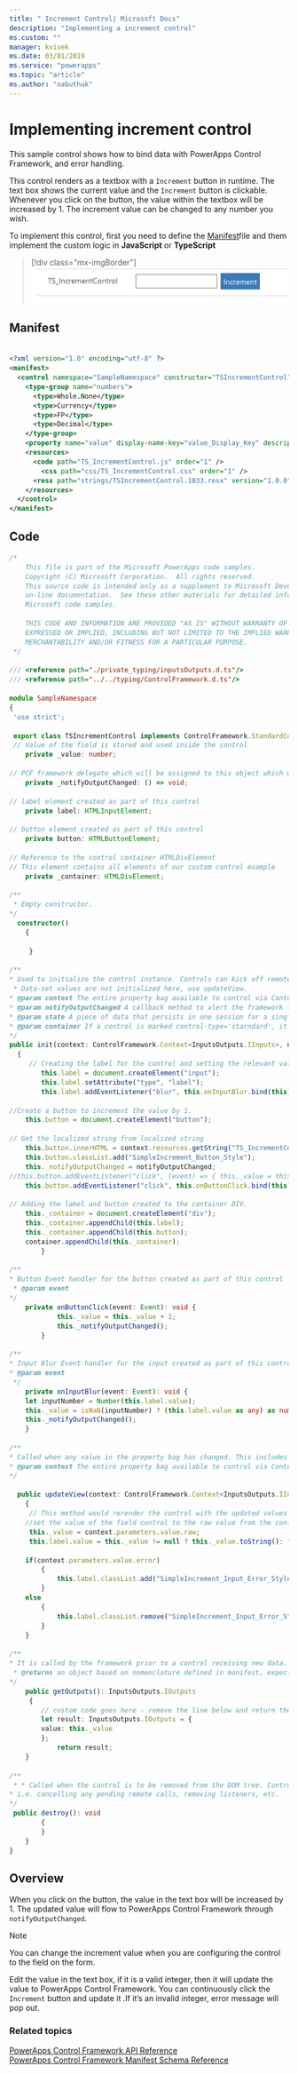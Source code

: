 ```yaml
---
title: " Increment Control| Microsoft Docs" 
description: "Implementing a increment control" 
ms.custom: ""
manager: kvivek
ms.date: 03/01/2019
ms.service: "powerapps"
ms.topic: "article"
ms.author: "nabuthuk" 
---
```

# Implementing increment control

This sample control shows how to bind data with PowerApps Control Framework, and error handling.

This control renders as a textbox with a `Increment` button in runtime. The text box shows the current value and the `Increment` button is clickable. Whenever you click on the button, the value within the textbox will be increased by 1. The increment value can be changed to any number you wish.

To implement this control, first you need to define the [Manifest](../manifest-schema-reference/manifest.md)file and them implement the custom logic in **JavaScript** or **TypeScript**

> [!div class="mx-imgBorder"]
> ![Increment Control](../media/increment-control.png "Increment Control")

## Manifest

```xml

<?xml version="1.0" encoding="utf-8" ?>
<manifest>
  <control namespace="SampleNamespace" constructor="TSIncrementControl" version="1.0.0" display-name-key="TS_IncrementControl">
    <type-group name="numbers">
      <type>Whole.None</type>
      <type>Currency</type>
      <type>FP</type>
      <type>Decimal</type>
    </type-group>
    <property name="value" display-name-key="value_Display_Key" description-key="value_Desc_Key" of-type-group="numbers" usage="bound" required="true" hidden="true" />
    <resources>
      <code path="TS_IncrementControl.js" order="1" />
	    <css path="css/TS_IncrementControl.css" order="1" />
      <resx path="strings/TSIncrementControl.1033.resx" version="1.0.0" />
    </resources>
  </control>
</manifest>
```

## Code

```TypeScript
/*
	This file is part of the Microsoft PowerApps code samples. 
	Copyright (C) Microsoft Corporation.  All rights reserved. 
	This source code is intended only as a supplement to Microsoft Development Tools and/or  
	on-line documentation.  See these other materials for detailed information regarding  
	Microsoft code samples. 

	THIS CODE AND INFORMATION ARE PROVIDED "AS IS" WITHOUT WARRANTY OF ANY KIND, EITHER  
	EXPRESSED OR IMPLIED, INCLUDING BUT NOT LIMITED TO THE IMPLIED WARRANTIES OF  
	MERCHANTABILITY AND/OR FITNESS FOR A PARTICULAR PURPOSE. 
 */

/// <reference path="./private_typing/inputsOutputs.d.ts"/>
/// <reference path="../../typing/ControlFramework.d.ts"/>

module SampleNamespace
{
 'use strict';

 export class TSIncrementControl implements ControlFramework.StandardControl<InputsOutputs.IInputs, InputsOutputs.IOutputs> {
 // Value of the field is stored and used inside the control 
	private _value: number;

// PCF framework delegate which will be assigned to this object which would be called whenever any update happens. 
	private _notifyOutputChanged: () => void;

// label element created as part of this control
	private label: HTMLInputElement;

// button element created as part of this control
	private button: HTMLButtonElement;

// Reference to the control container HTMLDivElement
// This element contains all elements of our custom control example
	private _container: HTMLDivElement;

/**
 * Empty constructor.
*/
  constructor()
	{

	 }

/**
* Used to initialize the control instance. Controls can kick off remote server calls and other initialization actions here.
 * Data-set values are not initialized here, use updateView.
* @param context The entire property bag available to control via Context Object; It contains values as set up by the customizer mapped to property names defined in the manifest, as well as utility functions.
* @param notifyOutputChanged A callback method to alert the framework that the control has new outputs ready to be retrieved asynchronously.
* @param state A piece of data that persists in one session for a single user. Can be set at any point in a controls life cycle by calling 'setControlState' in the Mode interface.
* @param container If a control is marked control-type='starndard', it will receive an empty div element within which it can render its content.
*/
public init(context: ControlFramework.Context<InputsOutputs.IInputs>, notifyOutputChanged: () => void, state: ControlFramework.Dictionary, container:HTMLDivElement)
  {
	 // Creating the label for the control and setting the relevant values.
		this.label = document.createElement("input");
		this.label.setAttribute("type", "label");
		this.label.addEventListener("blur", this.onInputBlur.bind(this));
			
//Create a button to increment the value by 1.
	this.button = document.createElement("button");
			
// Get the localized string from localized string 
	this.button.innerHTML = context.resources.getString("TS_IncrementControl_ButtonLabel");
	this.button.classList.add("SimpleIncrement_Button_Style");
	this._notifyOutputChanged = notifyOutputChanged;
//this.button.addEventListener("click", (event) => { this._value = this._value + 1; this._notifyOutputChanged();});
	this.button.addEventListener("click", this.onButtonClick.bind(this));

// Adding the label and button created to the container DIV.
	this._container = document.createElement("div");
	this._container.appendChild(this.label);
	this._container.appendChild(this.button);
	container.appendChild(this._container);
		}

/**
* Button Event handler for the button created as part of this control
 * @param event
*/
	private onButtonClick(event: Event): void {
			this._value = this._value + 1;
			this._notifyOutputChanged();
		}

/**
* Input Blur Event handler for the input created as part of this control
* @param event
 */
	private onInputBlur(event: Event): void {
	let inputNumber = Number(this.label.value);
	this._value = isNaN(inputNumber) ? (this.label.value as any) as number: inputNumber;
	this._notifyOutputChanged();
	}

/**
* Called when any value in the property bag has changed. This includes field values, data-sets, global values such as container height and width, offline status, control metadata values such as label, visible, etc.
* @param context The entire property bag available to control via Context Object; It contains values as set up by the customizer mapped to names defined in the manifest, as well as utility functions
*/

  public updateView(context: ControlFramework.Context<InputsOutputs.IInputs>): void
	{
	 // This method would rerender the control with the updated values after we call NotifyOutputChanged
	//set the value of the field control to the raw value from the configured field
	 this._value = context.parameters.value.raw;
	 this.label.value = this._value != null ? this._value.toString(): "";

	if(context.parameters.value.error)
		{
			this.label.classList.add("SimpleIncrement_Input_Error_Style");
		}
	else
		{
			this.label.classList.remove("SimpleIncrement_Input_Error_Style");
		}
	}

/** 
* It is called by the framework prior to a control receiving new data. 
 * @returns an object based on nomenclature defined in manifest, expecting object[s] for property marked as “bound” or “output”
*/
	public getOutputs(): InputsOutputs.IOutputs
	 {
		// custom code goes here - remove the line below and return the correct output
		let result: InputsOutputs.IOutputs = {
		value: this._value
		};
			return result;
	}

/** 
 * * Called when the control is to be removed from the DOM tree. Controls should use this call for cleanup.
* i.e. cancelling any pending remote calls, removing listeners, etc.
*/
 public destroy(): void
		{
		}
	}
}
```

## Overview

When you click on the button, the value in the text box will be increased by 1. The updated value will flow to PowerApps Control Framework through `notifyOutputChanged`. 

> [!NOTE]
> You can change the increment value when you  are configuring the control to the field on the form.

Edit the value in the text box, if it is a valid integer, then it will update the value to PowerApps Control Framework. You can continuously click the `Increment` button and update it .If it’s an invalid integer, error message will pop out. 

### Related topics

[PowerApps Control Framework API Reference](reference/index.md)<br/>
[PowerApps Control Framework Manifest Schema Reference](manifest-schema-reference/index.md)
